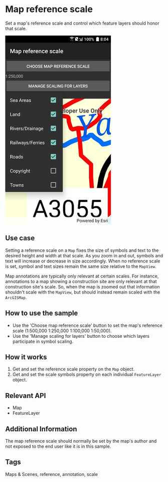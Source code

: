 ﻿# Map reference scale

Set a map's reference scale and control which feature layers should honor that scale.

![Map Reference Scale App](MapReferenceScale.jpg)

## Use case

Setting a reference scale on a `Map` fixes the size of symbols and text to the desired height and width at that scale. As you zoom in and out, symbols and text will increase or decrease in size accordingly. When no reference scale is set, symbol and text sizes remain the same size relative to the `MapView`.

Map annotations are typically only relevant at certain scales. For instance, annotations to a map showing a construction site are only relevant at that construction site's scale. So, when the map is zoomed out that information shouldn't scale with the `MapView`, but should instead remain scaled with the `ArcGISMap`. 

## How to use the sample

* Use the 'Choose map reference scale' button to set the map's reference scale (1:500,000 1:250,000 1:100,000 1:50,000).
* Use the 'Manage scaling for layers' button to choose which layers participate in symbol scaling.

## How it works

1. Get and set the reference scale property on the `Map` object.
1. Get and set the scale symbols property on each individual `FeatureLayer` object.

## Relevant API

* Map
* FeatureLayer

## Additional Information

The map reference scale should normally be set by the map's author and not exposed to the end user like it is in this sample. 

## Tags

Maps & Scenes, reference, annotation, scale